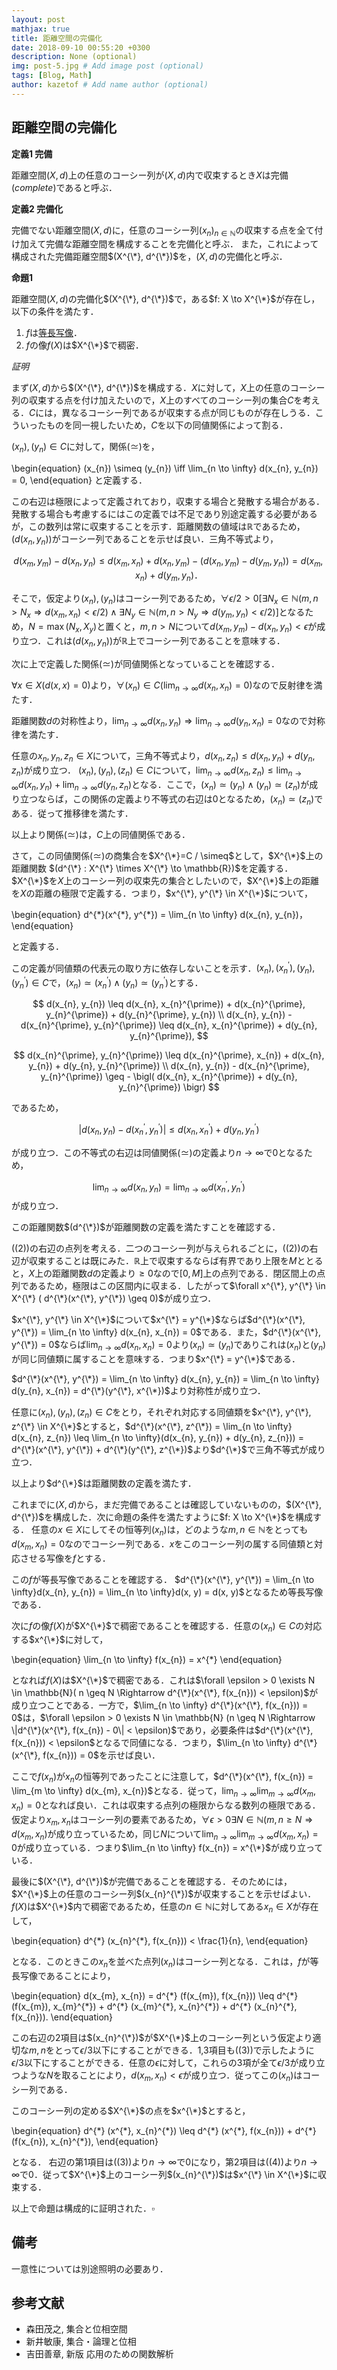 ```yaml
---
layout: post
mathjax: true
title: 距離空間の完備化
date: 2018-09-10 00:55:20 +0300
description: None (optional)
img: post-5.jpg # Add image post (optional)
tags: [Blog, Math]
author: kazetof # Add name author (optional)
---
```


## 距離空間の完備化

**定義1 完備**

距離空間$(X, d)$上の任意のコーシー列が$(X, d)$内で収束するとき$X$は完備$(complete)$であると呼ぶ．

**定義2 完備化**

完備でない距離空間$(X, d)$に，任意のコーシー列$(x_{n})_{n \in \mathbb{N}}$の収束する点を全て付け加えて完備な距離空間を構成することを完備化と呼ぶ．
また，これによって構成された完備距離空間$(X^{\*}, d^{\*})$を，$(X, d)$の完備化と呼ぶ．

**命題1**

距離空間$(X, d)$の完備化$(X^{\*}, d^{\*})$で，ある$f: X \to X^{\*}$が存在し，以下の条件を満たす．

1. $f$は[等長写像](../isometrymap/)．
2. $f$の像$f(X)$は$X^{\*}$で稠密．

*証明*

まず$(X, d)$から$(X^{\*}, d^{\*})$を構成する．$X$に対して，$X$上の任意のコーシー列の収束する点を付け加えたいので，$X$上のすべてのコーシー列の集合$C$を考える．$C$には，異なるコーシー列であるが収束する点が同じものが存在しうる．こういったものを同一視したいため，$C$を以下の同値関係によって割る．

$(x_{n}), (y_{n}) \in C$に対して，関係$(\simeq)$を，

\begin{equation}
(x_{n}) \simeq (y_{n}) \iff \lim_{n \to \infty} d(x_{n}, y_{n}) = 0,
\end{equation}
と定義する．

この右辺は極限によって定義されており，収束する場合と発散する場合がある．発散する場合も考慮するにはこの定義では不足であり別途定義する必要があるが，この数列は常に収束することを示す．距離関数の値域は$\mathbb{R}$であるため，$(d(x_{n}, y_{n}))$がコーシー列であることを示せば良い．三角不等式より，

$$
d(x_{m}, y_{m}) - d(x_{n}, y_{n}) \leq d(x_{m}, x_{n}) + d(x_{n}, y_{m}) - (d(x_{n}, y_{m}) - d(y_{m}, y_{n})) = d(x_{m}, x_{n}) + d(y_{m}, y_{n})．
$$

そこで，仮定より$(x_{n}), (y_{n})$はコーシー列であるため，$\forall \epsilon/2 > 0 [ \exists N_{x} \in \mathbb{N} (m,n > N_{x} \Rightarrow d(x_{m}, x_{n}) < \epsilon/2) \wedge \exists N_{y} \in \mathbb{N} (m,n > N_{y} \Rightarrow d(y_{m}, y_{n}) < \epsilon/2)]$となるため，$N = \max(N_{x}, X_{y})$と置くと，$m,n > N$について$d(x_{m}, y_{m}) - d(x_{n}, y_{n}) < \epsilon$が成り立つ．これは$(d(x_{n}, y_{n}))$が$\mathbb{R}$上でコーシー列であることを意味する．

次に上で定義した関係$(\simeq)$が同値関係となっていることを確認する．

$\forall x \in X (d(x, x) = 0)$より，$\forall (x_{n}) \in C(\lim_{n \to \infty} d(x_{n}, x_{n})=0)$なので反射律を満たす．

距離関数$d$の対称性より，$\lim_{n \to \infty} d(x_{n}, y_{n}) \Rightarrow \lim_{n \to \infty} d(y_{n}, x_{n}) = 0$なので対称律を満たす．

任意の$x_{n}, y_{n}, z_{n} \in X$について，三角不等式より，$d(x_{n}, z_{n}) \leq d(x_{n}, y_{n}) + d(y_{n}, z_{n})$が成り立つ．
$(x_{n}), (y_{n}), (z_{n}) \in C$について，$\lim_{n \to \infty} d(x_{n}, z_{n}) \leq \lim_{n \to \infty} d(x_{n}, y_{n}) + \lim_{n \to \infty} d(y_{n}, z_{n})$となる．ここで，$(x_{n}) \simeq (y_{n}) \wedge (y_{n}) \simeq (z_{n})$が成り立つならば，この関係の定義より不等式の右辺は$0$となるため，$(x_{n}) \simeq (z_{n})$である．従って推移律を満たす．

以上より関係$(\simeq)$は，$C$上の同値関係である．

さて，この同値関係$(\simeq)$の商集合を$X^{\*}=C / \simeq$として，$X^{\*}$上の距離関数
$(d^{\*} : X^{\*} \times X^{\*} \to \mathbb{R})$を定義する．$X^{\*}$を$X$上のコーシー列の収束先の集合としたいので，$X^{\*}$上の距離を$X$の距離の極限で定義する．つまり，$x^{\*}, y^{\*} \in X^{\*}$について，

\begin{equation}
d^{\*}(x^{\*}, y^{\*}) = \lim_{n \to \infty} d(x_{n}, y_{n})，
\end{equation}

と定義する．

この定義が同値類の代表元の取り方に依存しないことを示す．$(x_{n}), (x_{n}^{\prime}), (y_{n}), (y_{n}^{\prime}) \in C$で，$(x_{n}) \simeq (x_{n}^{\prime}) \wedge (y_{n}) \simeq (y_{n}^{\prime})$とする．

$$
d(x_{n}, y_{n}) \leq d(x_{n}, x_{n}^{\prime}) + d(x_{n}^{\prime}, y_{n}^{\prime}) + d(y_{n}^{\prime}, y_{n}) \\
d(x_{n}, y_{n}) - d(x_{n}^{\prime}, y_{n}^{\prime}) \leq d(x_{n}, x_{n}^{\prime}) + d(y_{n}, y_{n}^{\prime}),
$$

$$
d(x_{n}^{\prime}, y_{n}^{\prime}) \leq d(x_{n}^{\prime}, x_{n}) + d(x_{n}, y_{n}) + d(y_{n}, y_{n}^{\prime}) \\
d(x_{n}, y_{n}) - d(x_{n}^{\prime}, y_{n}^{\prime}) \geq - \bigl( d(x_{n}, x_{n}^{\prime}) + d(y_{n}, y_{n}^{\prime}) \bigr)
$$

であるため，

$$
| d(x_{n}, y_{n}) - d(x_{n}^{\prime}, y_{n}^{\prime}) | \leq d(x_{n}, x_{n}^{\prime}) + d(y_{n}, y_{n}^{\prime})
$$

が成り立つ．この不等式の右辺は同値関係$(\simeq)$の定義より$n \to \infty$で$0$となるため，

$$
\lim_{n \to \infty} d(x_{n}, y_{n}) = \lim_{n \to \infty} d(x_{n}^{\prime}, y_{n}^{\prime}) 
$$
が成り立つ．

この距離関数$(d^{\*})$が距離関数の定義を満たすことを確認する．

((2))の右辺の点列を考える．二つのコーシー列が与えられるごとに，((2))の右辺が収束することは既にみた．$\mathbb{R}$上で収束するならば有界であり上限を$M$ととると，$X$上の距離関数$d$の定義より$\geq 0$なので$[0,M]$上の点列である．閉区間上の点列であるため，極限はこの区間内に収まる．したがって$\forall x^{\*}, y^{\*} \in X^{\*} ( d^{\*}(x^{\*}, y^{\*}) \geq 0)$が成り立つ．

$x^{\*}, y^{\*} \in X^{\*}$について$x^{\*} = y^{\*}$ならば$d^{\*}(x^{\*}, y^{\*}) = \lim_{n \to \infty} d(x_{n}, x_{n}) = 0$である．また，$d^{\*}(x^{\*}, y^{\*}) = 0$ならば$\lim_{n \to \infty} d(x_{n}, x_{n}) = 0$より$(x_{n}) \simeq (y_{n})$でありこれは$(x_{n})$と$(y_{n})$が同じ同値類に属することを意味する．つまり$x^{\*} = y^{\*}$である．

$d^{\*}(x^{\*}, y^{\*}) = \lim_{n \to \infty} d(x_{n}, y_{n}) = \lim_{n \to \infty} d(y_{n}, x_{n}) = d^{\*}(y^{\*}, x^{\*})$より対称性が成り立つ．


任意に$(x_{n}), (y_{n}), (z_{n}) \in C$をとり，それぞれ対応する同値類を$x^{\*}, y^{\*}, z^{\*} \in X^{\*}$とすると，$d^{\*}(x^{\*}, z^{\*}) = \lim_{n \to \infty} d(x_{n}, z_{n}) \leq \lim_{n \to \infty}(d(x_{n}, y_{n}) + d(y_{n}, z_{n})) = d^{\*}(x^{\*}, y^{\*}) + d^{\*}(y^{\*}, z^{\*})$より$d^{\*}$で三角不等式が成り立つ．

以上より$d^{\*}$は距離関数の定義を満たす．

これまでに$(X, d)$から，まだ完備であることは確認していないものの，$(X^{\*}, d^{\*})$を構成した．次に命題の条件を満たすように$f: X \to X^{\*}$を構成する．
任意の$x \in X$にしてその恒等列$(x_{n})$は，どのような$m,n \in \mathbb{N}$をとっても$d(x_{m}, x_{n})=0$なのでコーシー列である．$x$をこのコーシー列の属する同値類と対応させる写像を$f$とする．

この$f$が等長写像であることを確認する．
$d^{\*}(x^{\*}, y^{\*}) = \lim_{n \to \infty}d(x_{n}, y_{n}) = \lim_{n \to \infty}d(x, y) = d(x, y)$となるため等長写像である．

次に$f$の像$f(X)$が$X^{\*}$で稠密であることを確認する．任意の$(x_{n}) \in C$の対応する$x^{\*}$に対して，

\begin{equation}
\lim_{n \to \infty} f(x_{n}) = x^{\*}
\end{equation}

となれば$f(X)$は$X^{\*}$で稠密である．これは$\forall \epsilon > 0 \exists N \in \mathbb{N}( n \geq N \Rightarrow d^{\*}(x^{\*}, f(x_{n})) < \epsilon)$が成り立つことである．一方で，$\lim_{n \to \infty} d^{\*}(x^{\*}, f(x_{n})) = 0$は，$\forall \epsilon > 0 \exists N \in \mathbb{N} (n \geq N \Rightarrow \|d^{\*}(x^{\*}, f(x_{n}) - 0\| < \epsilon)$であり，必要条件は$d^{\*}(x^{\*}, f(x_{n})) < \epsilon$となるで同値になる．つまり，$\lim_{n \to \infty} d^{\*}(x^{\*}, f(x_{n})) = 0$を示せば良い．

ここで$f(x_{n})$が$x_{n}$の恒等列であったことに注意して，$d^{\*}(x^{\*}, f(x_{n}) = \lim_{m \to \infty} d(x_{m}, x_{n})$となる．従って，$\lim_{n \to \infty} \lim_{m \to \infty} d(x_{m}, x_{n}) = 0$となれば良い．これは収束する点列の極限からなる数列の極限である．仮定より$x_{m}, x_{n}$はコーシー列の要素であるため，$\forall \epsilon > 0 \exists N \in \mathbb{N} (m,n \geq N \Rightarrow d(x_{m}, x_{n})$が成り立っているため，同じ$N$について$\lim_{n \to \infty} \lim_{m \to \infty} d(x_{m}, x_{n}) = 0$が成り立っている．つまり$\lim_{n \to \infty} f(x_{n}) = x^{\*}$が成り立っている．

最後に$(X^{\*}, d^{\*})$が完備であることを確認する．そのためには，$X^{\*}$上の任意のコーシー列$(x_{n}^{\*})$が収束することを示せばよい．$f(X)$は$X^{\*}$内で稠密であるため，任意の$n \in \mathbb{N}$に対してある$x_{n} \in X$が存在して，

\begin{equation}
d^{\*} (x_{n}^{\*}, f(x_{n})) < \frac{1}{n},
\end{equation}

となる．このときこの$x_{n}$を並べた点列$(x_{n})$はコーシー列となる．これは，$f$が等長写像であることにより，

\begin{equation}
d(x_{m}, x_{n}) = d^{\*} (f(x_{m}), f(x_{n})) \leq d^{\*} (f(x_{m}), x_{m}^{\*}) + d^{\*} (x_{m}^{\*}, x_{n}^{\*}) + d^{\*} (x_{n}^{\*}, f(x_{n})).
\end{equation}

この右辺の2項目は$(x_{n}^{\*})$が$X^{\*}$上のコーシー列という仮定より適切な$m,n$をとって$\epsilon / 3$以下にすることができる．1,3項目も((3))で示したように$\epsilon / 3$以下にすることができる．任意の$\epsilon$に対して，これらの3項が全て$\epsilon / 3$が成り立つような$N$を取ることにより，$d(x_{m}, x_{n}) < \epsilon$が成り立つ．従ってこの$(x_{n})$はコーシー列である．

このコーシー列の定める$X^{\*}$の点を$x^{\*}$とすると，

\begin{equation}
d^{\*} (x^{\*}, x_{n}^{\*}) \leq d^{\*} (x^{\*}, f(x_{n})) + d^{\*} (f(x_{n}), x_{n}^{\*}),
\end{equation}

となる．
右辺の第1項目は((3))より$n \to \infty$で$0$になり，第2項目は((4))より$n \to \infty$で$0$．従って$X^{\*}$上のコーシー列$(x_{n}^{\*})$は$x^{\*} \in X^{\*}$に収束する．

以上で命題は構成的に証明された．$\square$

## 備考
一意性については別途照明の必要あり．

## 参考文献
- 森田茂之, 集合と位相空間
- 新井敏康, 集合・論理と位相
- 吉田善章, 新版 応用のための関数解析







